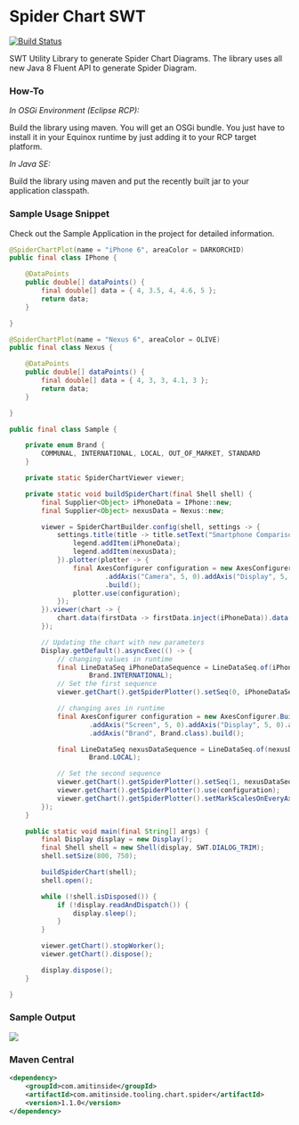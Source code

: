 # Spider Chart SWT

[![Build Status](https://travis-ci.org/amitjoy/Spider-Chart-SWT.svg?branch=master)](https://travis-ci.org/amitjoy/Spider-Chart-SWT)

SWT Utility Library to generate Spider Chart Diagrams. The library uses all new Java 8 Fluent API to generate Spider Diagram.

### How-To

*In OSGi Environment (Eclipse RCP):*

Build the library using maven. You will get an OSGi bundle. You just have to install it in your Equinox runtime by just adding it to your RCP target platform.

*In Java SE:*

Build the library using maven and put the recently built jar to your application classpath.

### Sample Usage Snippet

Check out the Sample Application in the project for detailed information.
``` java
@SpiderChartPlot(name = "iPhone 6", areaColor = DARKORCHID)
public final class IPhone {

	@DataPoints
	public double[] dataPoints() {
		final double[] data = { 4, 3.5, 4, 4.6, 5 };
		return data;
	}

}
```

``` java
@SpiderChartPlot(name = "Nexus 6", areaColor = OLIVE)
public final class Nexus {

	@DataPoints
	public double[] dataPoints() {
		final double[] data = { 4, 3, 3, 4.1, 3 };
		return data;
	}

}
```

``` java
public final class Sample {

	private enum Brand {
		COMMUNAL, INTERNATIONAL, LOCAL, OUT_OF_MARKET, STANDARD
	}

	private static SpiderChartViewer viewer;

	private static void buildSpiderChart(final Shell shell) {
		final Supplier<Object> iPhoneData = IPhone::new;
		final Supplier<Object> nexusData = Nexus::new;

		viewer = SpiderChartBuilder.config(shell, settings -> {
			settings.title(title -> title.setText("Smartphone Comparison Scale")).legend(legend -> {
				legend.addItem(iPhoneData);
				legend.addItem(nexusData);
			}).plotter(plotter -> {
				final AxesConfigurer configuration = new AxesConfigurer.Builder().addAxis("Battery", 5, 0)
						.addAxis("Camera", 5, 0).addAxis("Display", 5, 0).addAxis("Memory", 5, 0).addAxis("Brand", 5, 0)
						.build();
				plotter.use(configuration);
			});
		}).viewer(chart -> {
			chart.data(firstData -> firstData.inject(iPhoneData)).data(secondData -> secondData.inject(nexusData));
		});

		// Updating the chart with new parameters
		Display.getDefault().asyncExec(() -> {
			// changing values in runtime
			final LineDataSeq iPhoneDataSequence = LineDataSeq.of(iPhoneData.get(), 2.0, 4.2, 4.1, 42.8, 3.7,
					Brand.INTERNATIONAL);
			// Set the first sequence
			viewer.getChart().getSpiderPlotter().setSeq(0, iPhoneDataSequence);

			// changing axes in runtime
			final AxesConfigurer configuration = new AxesConfigurer.Builder().addAxis("Battery", 5, 0)
					.addAxis("Screen", 5, 0).addAxis("Display", 5, 0).addAxis("Memory", 50, 0).addAxis("Sound", 5, 0)
					.addAxis("Brand", Brand.class).build();

			final LineDataSeq nexusDataSequence = LineDataSeq.of(nexusData.get(), 2.4, 3.2, 2.1, 23.8, 1.7,
					Brand.LOCAL);

			// Set the second sequence
			viewer.getChart().getSpiderPlotter().setSeq(1, nexusDataSequence);
			viewer.getChart().getSpiderPlotter().use(configuration);
			viewer.getChart().getSpiderPlotter().setMarkScalesOnEveryAxis(true);
		});
	}

	public static void main(final String[] args) {
		final Display display = new Display();
		final Shell shell = new Shell(display, SWT.DIALOG_TRIM);
		shell.setSize(800, 750);

		buildSpiderChart(shell);
		shell.open();

		while (!shell.isDisposed()) {
			if (!display.readAndDispatch()) {
				display.sleep();
			}
		}

		viewer.getChart().stopWorker();
		viewer.getChart().dispose();

		display.dispose();
	}

}
```


### Sample Output

<img src="http://s12.postimg.org/89clddb2l/Screen_Shot_2016_03_02_at_12_03_24_AM.png">

### Maven Central
```xml
<dependency>
    <groupId>com.amitinside</groupId>
    <artifactId>com.amitinside.tooling.chart.spider</artifactId>
    <version>1.1.0</version>
</dependency>
```
